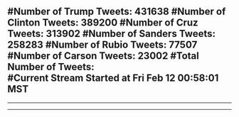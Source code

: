 #Number of Trump Tweets: 431638
#Number of Clinton Tweets: 389200
#Number of Cruz Tweets: 313902
#Number of Sanders Tweets: 258283
#Number of Rubio Tweets: 77507
#Number of Carson Tweets: 23002
#Total Number of Tweets:  
#Current Stream Started at Fri Feb 12 00:58:01 MST
---
---
---
